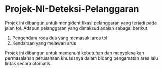 # Projek-NI-Deteksi-Pelanggaran

Projek ini dibangun untuk mengidentifikasi pelanggaran yang terjadi pada jalan tol. Adapun pelanggaran yang dimaksud adalah sebagai berikut
1. Pengendara roda dua yang memasuki area tol
2. Kendaraan yang melawan arus

Projek ini dibangun untuk memenuhi kebutuhan dan menyelesaikan permasalahan perusahaan khususnya dalam bidang pengamatan area lalu lintas secara otomatis. 

